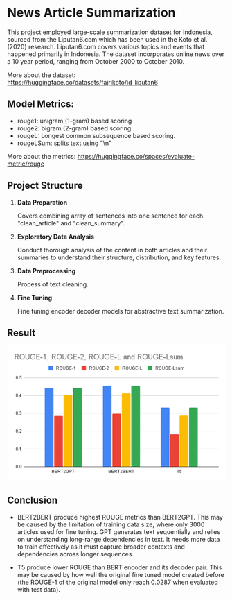 # News Article Summarization

This project employed large-scale summarization dataset for Indonesia, sourced from the Liputan6.com which has been used in the Koto et al. (2020) research. Liputan6.com  covers various topics and events that happened primarily in Indonesia. The dataset incorporates online news over a 10 year period, ranging from October 2000 to October 2010.

More about the dataset: https://huggingface.co/datasets/fajrikoto/id_liputan6

## Model Metrics:
- rouge1: unigram (1-gram) based scoring
- rouge2: bigram (2-gram) based scoring
- rougeL: Longest common subsequence based scoring.
- rougeLSum: splits text using "\n"

More about the metrics: https://huggingface.co/spaces/evaluate-metric/rouge

## Project Structure
1. **Data Preparation**

   Covers combining array of sentences into one sentence for each "clean_article" and "clean_summary".
2. **Exploratory Data Analysis**

   Conduct thorough analysis of the content in both articles and their summaries to understand their structure, distribution, and key features.
3. **Data Preprocessing**

   Process of text cleaning.
4. **Fine Tuning**

   Fine tuning encoder decoder models for abstractive text summarization.

## Result

![alt text](https://github.com/andreanstev/News_Article_Summarization/blob/main/image/ROUGE-1%2C%20ROUGE-2%2C%20ROUGE-L%20and%20ROUGE-Lsum.png?raw=true)

## Conclusion

- BERT2BERT produce highest ROUGE metrics than BERT2GPT. This may be caused by the limitation of training data size, where only 3000 articles used for fine tuning. GPT generates text sequentially and relies on understanding long-range dependencies in text. It needs more data to train effectively as it must capture broader contexts and dependencies across longer sequences.

- T5 produce lower ROUGE than BERT encoder and its decoder pair. This may be caused by how well the original fine tuned model created before (the ROUGE-1 of the original model only reach 0.0287 when evaluated with test data).
